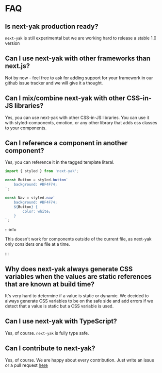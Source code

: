 # FAQ

## Is next-yak production ready?

`next-yak` is still experimental but we are working hard to release a stable 1.0 version

## Can I use next-yak with other frameworks than next.js?

Not by now - feel free to ask for adding support for your framework in our github issue tracker and we will give it a thought.

## Can I mix/combine next-yak with other CSS-in-JS libraries?

Yes, you can use next-yak with other CSS-in-JS libraries. You can use it with styled-components, emotion, or any other library that 
adds css classes to your components.

## Can I reference a component in another component?

Yes, you can reference it in the tagged template literal. 
```jsx
import { styled } from 'next-yak';

const Button = styled.button`
	background: #BF4F74;
`;

const Nav = styled.nav`
	background: #BF4F74;
	${Button} {
		color: white;
	}
`;
```

:::info

This doesn't work for components outside of the current file, as next-yak only considers one file at a time.

:::

## Why does next-yak always generate CSS variables when the values are static references that are known at build time?

It's very hard to determine if a value is static or dynamic. We decided to always generate CSS variables to be on the safe side
and add errors if we detect that a value is static but a CSS variable is used.

## Can I use next-yak with TypeScript?

Yes, of course. `next-yak` is fully type safe.

## Can I contribute to next-yak?

Yes, of course. We are happy about every contribution. Just write an issue or a pull request [here](https://github.com/jantimon/next-yak)